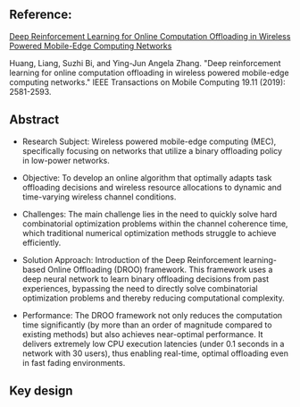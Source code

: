 ## Reference:
[Deep Reinforcement Learning for Online Computation Offloading in Wireless Powered Mobile-Edge Computing Networks](https://ieeexplore.ieee.org/abstract/document/8771176/)

Huang, Liang, Suzhi Bi, and Ying-Jun Angela Zhang. "Deep reinforcement learning for online computation offloading in wireless powered mobile-edge computing networks." IEEE Transactions on Mobile Computing 19.11 (2019): 2581-2593.

## Abstract

- Research Subject: Wireless powered mobile-edge computing (MEC), specifically focusing on networks that utilize a binary offloading policy in low-power networks.

- Objective: To develop an online algorithm that optimally adapts task offloading decisions and wireless resource allocations to dynamic and time-varying wireless channel conditions.

- Challenges: The main challenge lies in the need to quickly solve hard combinatorial optimization problems within the channel coherence time, which traditional numerical optimization methods struggle to achieve efficiently.

- Solution Approach: Introduction of the Deep Reinforcement learning-based Online Offloading (DROO) framework. This framework uses a deep neural network to learn binary offloading decisions from past experiences, bypassing the need to directly solve combinatorial optimization problems and thereby reducing computational complexity.

- Performance: The DROO framework not only reduces the computation time significantly (by more than an order of magnitude compared to existing methods) but also achieves near-optimal performance. It delivers extremely low CPU execution latencies (under 0.1 seconds in a network with 30 users), thus enabling real-time, optimal offloading even in fast fading environments.

## Key design

